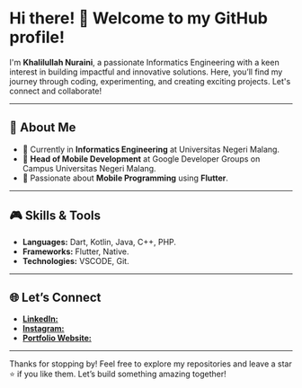 # Hi there! 👋 Welcome to my GitHub profile!

I'm **Khalilullah Nuraini**, a passionate Informatics Engineering with a keen interest in building impactful and innovative solutions. Here, you’ll find my journey through coding, experimenting, and creating exciting projects. Let's connect and collaborate!

---

## 🔧 About Me
- 🔹 Currently in **Informatics Engineering** at Universitas Negeri Malang.
- 🔹 **Head of Mobile Development** at Google Developer Groups on Campus Universitas Negeri Malang.
- 🔹 Passionate about **Mobile Programming** using **Flutter**.

---

## 🎮 Skills & Tools
- **Languages:** Dart, Kotlin, Java, C++, PHP.
- **Frameworks:** Flutter, Native.
- **Technologies:** VSCODE, Git.

---

## 🌐 Let’s Connect
- [**LinkedIn:**](https://www.linkedin.com/in/khalilullah-nuraini-20246223b/)
- [**Instagram:**](https://www.instagram.com/khalilaah.15/)
- [**Portfolio Website:**](https://bit.ly/PortofolioKhalilah)

---

Thanks for stopping by! Feel free to explore my repositories and leave a star ⭐ if you like them. Let’s build something amazing together!


